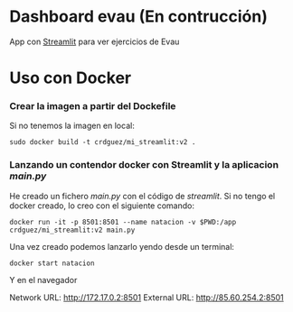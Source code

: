 # Dashboard evau (En contrucción)

App con [Streamlit](https://streamlit.io/) para ver ejercicios de Evau

# Uso con Docker

### Crear la imagen a partir del Dockefile

Si no tenemos la imagen en local:

```
sudo docker build -t crdguez/mi_streamlit:v2 .
```



### Lanzando un contendor docker con Streamlit y la aplicacion *main.py*

He creado un fichero *main.py* con el código de *streamlit*. Si no tengo el docker creado, lo creo con el siguiente comando:

```
docker run -it -p 8501:8501 --name natacion -v $PWD:/app crdguez/mi_streamlit:v2 main.py

```

Una vez creado podemos lanzarlo yendo desde un terminal:


```
docker start natacion

```
Y en el navegador

Network URL: http://172.17.0.2:8501
External URL: http://85.60.254.2:8501

